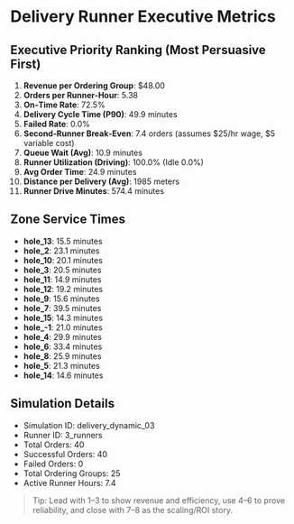 # Delivery Runner Executive Metrics

## Executive Priority Ranking (Most Persuasive First)
1. **Revenue per Ordering Group**: $48.00
2. **Orders per Runner‑Hour**: 5.38
3. **On‑Time Rate**: 72.5%
4. **Delivery Cycle Time (P90)**: 49.9 minutes
5. **Failed Rate**: 0.0%
6. **Second‑Runner Break‑Even**: 7.4 orders (assumes $25/hr wage, $5 variable cost)
7. **Queue Wait (Avg)**: 10.9 minutes
8. **Runner Utilization (Driving)**: 100.0% (Idle 0.0%)
9. **Avg Order Time**: 24.9 minutes
10. **Distance per Delivery (Avg)**: 1985 meters
11. **Runner Drive Minutes**: 574.4 minutes

## Zone Service Times
- **hole_13**: 15.5 minutes
- **hole_2**: 23.1 minutes
- **hole_10**: 20.1 minutes
- **hole_3**: 20.5 minutes
- **hole_11**: 14.9 minutes
- **hole_12**: 19.2 minutes
- **hole_9**: 15.6 minutes
- **hole_7**: 39.5 minutes
- **hole_15**: 14.3 minutes
- **hole_-1**: 21.0 minutes
- **hole_4**: 29.9 minutes
- **hole_6**: 33.4 minutes
- **hole_8**: 25.9 minutes
- **hole_5**: 21.3 minutes
- **hole_14**: 14.6 minutes


## Simulation Details
- Simulation ID: delivery_dynamic_03
- Runner ID: 3_runners
- Total Orders: 40
- Successful Orders: 40
- Failed Orders: 0
- Total Ordering Groups: 25
- Active Runner Hours: 7.4

> Tip: Lead with 1–3 to show revenue and efficiency, use 4–6 to prove reliability, and close with 7–8 as the scaling/ROI story.
